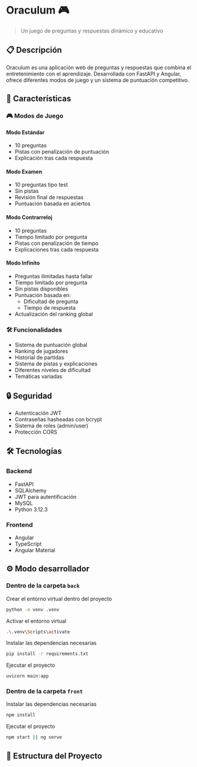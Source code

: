 # Oraculum 🎮
> Un juego de preguntas y respuestas dinámico y educativo

## 📋 Descripción
Oraculum es una aplicación web de preguntas y respuestas que combina el entretenimiento con el aprendizaje. Desarrollada con FastAPI y Angular, ofrece diferentes modos de juego y un sistema de puntuación competitivo.

## 🚀 Características

### 🎮 Modos de Juego

#### Modo Estándar
- 10 preguntas
- Pistas con penalización de puntuación
- Explicación tras cada respuesta

#### Modo Examen
- 10 preguntas tipo test
- Sin pistas
- Revisión final de respuestas
- Puntuación basada en aciertos

#### Modo Contrarreloj
- 10 preguntas
- Tiempo limitado por pregunta
- Pistas con penalización de tiempo
- Explicaciones tras cada respuesta

#### Modo Infinito
- Preguntas ilimitadas hasta fallar
- Tiempo limitado por pregunta
- Sin pistas disponibles
- Puntuación basada en:
  - Dificultad de pregunta
  - Tiempo de respuesta
- Actualización del ranking global

### 🛠️ Funcionalidades
- Sistema de puntuación global
- Ranking de jugadores
- Historial de partidas
- Sistema de pistas y explicaciones
- Diferentes niveles de dificultad
- Temáticas variadas

## 🔒 Seguridad
- Autenticación JWT
- Contraseñas hasheadas con bcrypt
- Sistema de roles (admin/user)
- Protección CORS

## 🛠️ Tecnologías

### Backend
- FastAPI
- SQLAlchemy
- JWT para autentificación
- MySQL
- Python 3.12.3

### Frontend
- Angular
- TypeScript
- Angular Material

## ⚙️ Modo desarrollador

### Dentro de la carpeta `back`
Crear el entorno virtual dentro del proyecto
```bash
python -m venv .venv
```

Activar el entorno virtual
```bash
.\.venv\Scripts\activate
```

Instalar las dependencias necesarias
```bash
pip install -r requirements.txt
```

Ejecutar el proyecto
```bash
uvicorn main:app
```

### Dentro de la carpeta `front`
Instalar las dependencias necesarias
```bash
npm install
```

Ejecutar el proyecto
```bash
npm start || ng serve
```

## 📁 Estructura del Proyecto